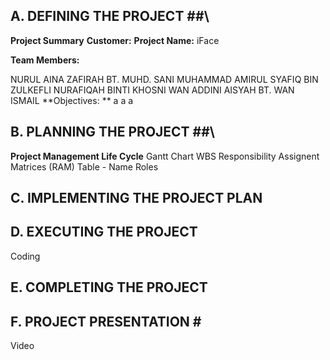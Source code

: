 ## A. DEFINING THE PROJECT ##\
**Project Summary**
**Customer:**
**Project Name:** iFace

**Team Members:**

NURUL AINA ZAFIRAH BT. MUHD. SANI
MUHAMMAD AMIRUL SYAFIQ BIN ZULKEFLI
NURAFIQAH BINTI KHOSNI
WAN ADDINI AISYAH BT. WAN ISMAIL
**Objectives: **
a
a
a
## B. PLANNING THE PROJECT ##\
**Project Management Life Cycle** 
Gantt Chart
WBS
Responsibility Assignent Matrices (RAM)
Table - Name Roles
## C. IMPLEMENTING THE PROJECT PLAN ##

## D. EXECUTING THE PROJECT ##
Coding
## E. COMPLETING THE PROJECT ##
## F. PROJECT PRESENTATION # #
Video

